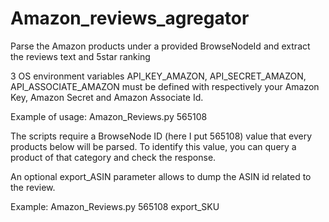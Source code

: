 # Amazon_reviews_agregator
Parse the Amazon products under a provided BrowseNodeId and extract the reviews text and 5star ranking 

3 OS environment variables API_KEY_AMAZON, API_SECRET_AMAZON, API_ASSOCIATE_AMAZON must be defined with respectively your Amazon Key, Amazon Secret and Amazon Associate Id.

Example of usage: Amazon_Reviews.py 565108

The scripts require a BrowseNode ID (here I put 565108) value that every products below will be parsed.
To identify this value, you can query a product of that category and check the response.

An optional export_ASIN parameter allows to dump the ASIN id related to the review.

Example: Amazon_Reviews.py 565108 export_SKU
